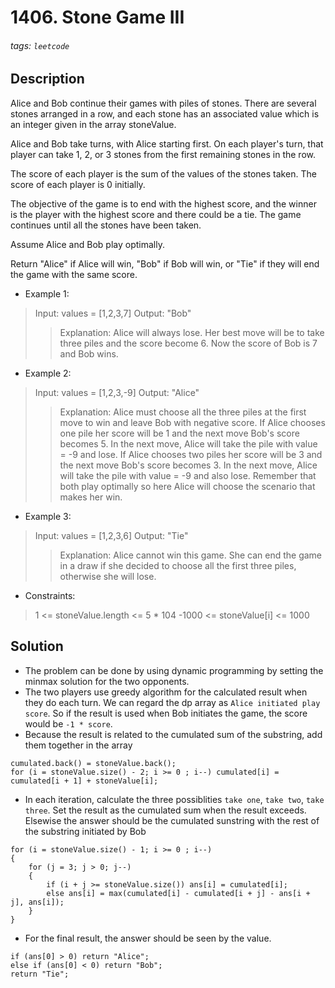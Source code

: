 # 1406. Stone Game III
###### tags: `leetcode`
## Description
Alice and Bob continue their games with piles of stones. There are several stones arranged in a row, and each stone has an associated value which is an integer given in the array stoneValue.

Alice and Bob take turns, with Alice starting first. On each player's turn, that player can take 1, 2, or 3 stones from the first remaining stones in the row.

The score of each player is the sum of the values of the stones taken. The score of each player is 0 initially.

The objective of the game is to end with the highest score, and the winner is the player with the highest score and there could be a tie. The game continues until all the stones have been taken.

Assume Alice and Bob play optimally.

Return "Alice" if Alice will win, "Bob" if Bob will win, or "Tie" if they will end the game with the same score.

- Example 1:

>Input: values = [1,2,3,7]
Output: "Bob"
>>Explanation: Alice will always lose. Her best move will be to take three piles and the score become 6. Now the score of Bob is 7 and Bob wins.

- Example 2:

>Input: values = [1,2,3,-9]
Output: "Alice"
>>Explanation: Alice must choose all the three piles at the first move to win and leave Bob with negative score.
If Alice chooses one pile her score will be 1 and the next move Bob's score becomes 5. In the next move, Alice will take the pile with value = -9 and lose.
If Alice chooses two piles her score will be 3 and the next move Bob's score becomes 3. In the next move, Alice will take the pile with value = -9 and also lose.
Remember that both play optimally so here Alice will choose the scenario that makes her win.

- Example 3:

>Input: values = [1,2,3,6]
Output: "Tie"
>>Explanation: Alice cannot win this game. She can end the game in a draw if she decided to choose all the first three piles, otherwise she will lose.

- Constraints:

>1 <= stoneValue.length <= 5 * 104
-1000 <= stoneValue[i] <= 1000

## Solution
- The problem can be done by using dynamic programming by setting the minmax solution for the two opponents.
- The two players use greedy algorithm for the calculated result when they do each turn. We can regard the dp array as `Alice initiated play score`. So if the result is used when Bob initiates the game, the score would be `-1 * score`.
- Because the result is related to the cumulated sum of the substring, add them together in the array
```cpp=
cumulated.back() = stoneValue.back();
for (i = stoneValue.size() - 2; i >= 0 ; i--) cumulated[i] = cumulated[i + 1] + stoneValue[i];
```
- In each iteration, calculate the three possiblities `take one`, `take two`, `take three`. Set the result as the cumulated sum when the result exceeds. Elsewise the answer should be the cumulated sunstring with the rest of the substring initiated by Bob
```cpp=
for (i = stoneValue.size() - 1; i >= 0 ; i--)
{
    for (j = 3; j > 0; j--)
    {
        if (i + j >= stoneValue.size()) ans[i] = cumulated[i];
        else ans[i] = max(cumulated[i] - cumulated[i + j] - ans[i + j], ans[i]);
    }
}
```
- For the final result, the answer should be seen by the value.
```cpp=
if (ans[0] > 0) return "Alice";
else if (ans[0] < 0) return "Bob";
return "Tie";
```